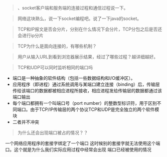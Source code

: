 > 、socket客户端和服务端的连接过程和通信过程说一下。

> 网络这块熟么，说一下socket编程吧。说了一下java的socket。

> TCP和IP报文是否会分片，分别在什么情况下会分片，TCP分包之后是否还会进行ip分片


> TCP为什么是面向连接的，有哪些机制？

> 用户从输入URL到看到浏览器展示结果，经过了哪些过程？越详细越好。

> TCP和UDP可以同时监听相同的端口吗

* 端口是一种抽象的软件结构（包括一些数据结构和I/O缓冲区）。
* 应用程序（即进程）通过系统调用与某端口建立连接（binding）后，传输层传给该端口的数据都被相应进程所接收，相应进程发给传输层的数据都通过该端口输出
* 每个端口都拥有一个叫端口号（port number）的整数型标识符，用于区别不同端口。由于TCP/IP传输层的两个协议TCP和UDP是完全独立的两个软件模块
* 二者并不冲突


> 为什么还会出现端口被占的情况？？

一个网络应用程序的套接字绑定了一个端口 这时候别的套接字就无法使用这个端口。这个就是为什么我们实际应用过程中经常会出现 端口已经被使用的情况
